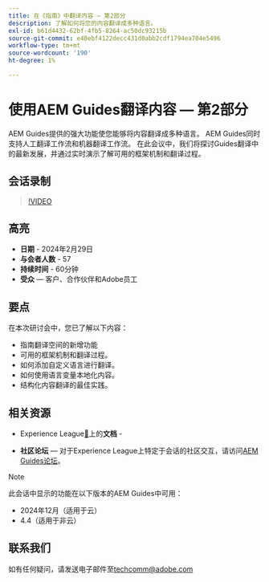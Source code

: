 ```yaml
---
title: 在《指南》中翻译内容 — 第2部分
description: 了解如何将您的内容翻译成多种语言。
exl-id: b61d4432-62bf-4fb5-8264-ac50dc93215b
source-git-commit: e40ebf4122decc431d0abb2cdf1794ea704e5496
workflow-type: tm+mt
source-wordcount: '190'
ht-degree: 1%

---
```


# 使用AEM Guides翻译内容 — 第2部分

AEM Guides提供的强大功能使您能够将内容翻译成多种语言。 AEM Guides同时支持人工翻译工作流和机器翻译工作流。 在此会议中，我们将探讨Guides翻译中的最新发展，并通过实时演示了解可用的框架机制和翻译过程。


## 会话录制

>[!VIDEO](https://video.tv.adobe.com/v/3427661/languagevariables-nativepdf-translation)

## 高亮

- **日期** - 2024年2月29日
- **与会者人数** - 57
- **持续时间** - 60分钟
- **受众** — 客户、合作伙伴和Adobe员工

## 要点

在本次研讨会中，您已了解以下内容：
- 指南翻译空间的新增功能
- 可用的框架机制和翻译过程。
- 如何添加自定义语言进行翻译。
- 如何使用语言变量本地化内容。
- 结构化内容翻译的最佳实践。


## 相关资源

- Experience League[&#128279;](https://experienceleague.adobe.com/docs/experience-manager-guides/using/user-guide/translate-content/translation.html?lang=zh-Hans)上的&#x200B;**文档** - 

- **社区论坛** — 对于Experience League上特定于会话的社区交互，请访问[AEM Guides论坛](https://experienceleaguecommunities.adobe.com/t5/experience-manager-guides/bd-p/xml-documentation-discussions)。


>[!NOTE]
>
> 此会话中显示的功能在以下版本的AEM Guides中可用：
> - 2024年12月（适用于云）
> - 4.4（适用于非云）



## 联系我们

如有任何疑问，请发送电子邮件至<techcomm@adobe.com>
